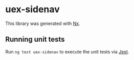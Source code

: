 # uex-sidenav

This library was generated with [Nx](https://nx.dev).

## Running unit tests

Run `ng test uex-sidenav` to execute the unit tests via [Jest](https://jestjs.io).
